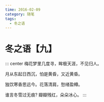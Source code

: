 ```yaml
---
time: 2016-02-09
category: 随笔
tags:
  - 冬之语
---
```


# 冬之语【九】

::: center
梅花梦里几度寻，眸极天涯，不见归人。

月从东起日西沉，怕是黄昏，又近黄昏。

独饮寒香思远今。花落清肩，愁绪盈樽。

谁言冬雪过无痕? 瓣瓣残红，朵朵冰心。
:::
